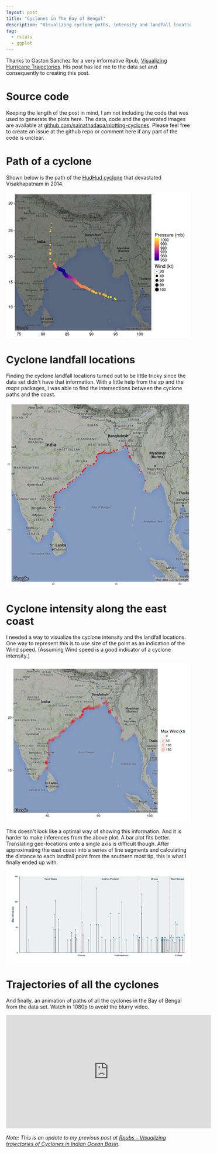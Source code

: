 ```yaml
---
layout: post
title: "Cyclones in The Bay of Bengal"
description: "Visualizing cyclone paths, intensity and landfall locations"
tag:
  - rstats
  - ggplot
---
```


Thanks to Gaston Sanchez for a very informative Rpub, [Visualizing Hurricane Trajectories](http://rpubs.com/gaston/hurricanes). His post has led me to the data set and consequently to creating this post.

# Source code
Keeping the length of the post in mind, I am not including the code that was used to generate the plots here. The data, code and the generated images are available at [github.com/sainathadapa/plotting-cyclones](https://github.com/sainathadapa/plotting-cyclones). Please feel free to create an issue at the github repo or comment here if any part of the code is unclear.

# Path of a cyclone
Shown below is the path of the [HudHud cyclone](https://en.wikipedia.org/wiki/Cyclone_Hudhud) that devastated Visakhapatnam in 2014.

<a href="/images/hudhud-static-large.png" target="_blank"><img src="/images/hudhud-static-small.png" alt="image"></a>

# Cyclone landfall locations
Finding the cyclone landfall locations turned out to be little tricky since the data set didn't have that information. With a little help from the _sp_ and the _maps_ packages, I was able to find the intersections between the cyclone paths and the coast.

<a href="/images/landfall-locations-large.png" target="_blank"><img src="/images/landfall-locations-small.png" alt="image"></a>

# Cyclone intensity along the east coast
I needed a way to visualize the cyclone intensity and the landfall locations. One way to represent this is to use size of the point as an indication of the Wind speed. (Assuming Wind speed is a good indicator of a cyclone intensity.)

<a href="/images/cyclone-intensity-on-map-large.png" target="_blank"><img src="/images/cyclone-intensity-on-map-small.png" alt="image"></a>

This doesn't look like a optimal way of showing this information. And it is harder to make inferences from the above plot. A bar plot fits better. Translating geo-locations onto a single axis is difficult though. After approximating the east coast into a series of line segments and calculating the distance to each landfall point from the southern most tip, this is what I finally ended up with.

<a href="/images/cyclone-intensity-large.png" target="_blank"><img src="/images/cyclone-intensity-small.png" alt="image"></a>

# Trajectories of all the cyclones

And finally, an animation of paths of all the cyclones in the Bay of Bengal from the data set. Watch in 1080p to avoid the blurry video.

<iframe width="560" height="310" src="https://www.youtube.com/embed/cLx7uf2PM3s" frameborder="0" allowfullscreen></iframe>


_Note: This is an update to my previous post at [Rpubs - Visualizing trajectories of Cyclones in Indian Ocean Basin](http://rpubs.com/sainathadapa/indian-ocean-cyclones)._

